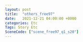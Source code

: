 ```yaml
---
layout: post
title:  "others_free97"
date:   2021-12-21 04:00:00 +0000
categories: Etc
Tags: Story Etc
SceneCode: ["scene_free97_q1_s20"]
---
```

